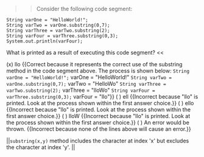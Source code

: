 >>Consider the following code segment:</p>
<pre><code class="java language-java">String varOne = "HelloWorld!";
String varTwo = varOne.substring(0,7);
String varThree = varTwo.substring(2);
String varFour = varThree.substring(0,3);
System.out.println(varFour);
</code></pre>
<p>What is printed as a result of executing this code segment? <<

(x) llo {{Correct because it represents the correct use of the substring method in the code segment above.
The process is shown below:
<code>String varOne = "HelloWorld!";</code>            varOne = "HelloWorld!"
<code>String varTwo = varOne.substring(0,7);</code>    varTwo = "HelloWo"
<code>String varThree = varTwo.substring(2);</code>    varThree = "lloWo"
<code>String varFour = varThree.substring(0,3);</code> varFour = "llo"}}
( ) ell {{Incorrect because "llo" is printed. Look at the process shown within the first answer choice.}}
( ) ello {{Incorrect because "llo" is printed. Look at the process shown within the first answer choice.}}
( ) lloW {{Incorrect because "llo" is printed. Look at the process shown within the first answer choice.}}
( ) An error would be thrown. {{Incorrect because none of the lines above will cause an error.}}

||<code>substring(x,y)</code> method includes the character at index 'x' but excludes the character at index 'y'. ||
